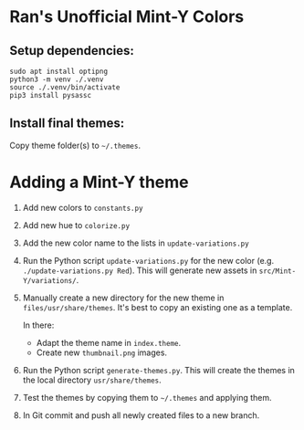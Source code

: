 # Ran's Unofficial Mint-Y Colors

## Setup dependencies:

```
sudo apt install optipng
python3 -m venv ./.venv
source ./.venv/bin/activate
pip3 install pysassc
```

## Install final themes:

Copy theme folder(s) to `~/.themes`.

# Adding a Mint-Y theme

1. Add new colors to `constants.py`
2. Add new hue to `colorize.py`
3. Add the new color name to the lists in `update-variations.py`
4. Run the Python script `update-variations.py` for the new color (e.g. `./update-variations.py Red`). 
This will generate new assets in `src/Mint-Y/variations/`.
5. Manually create a new directory for the new theme in `files/usr/share/themes`. It's best to copy an existing one as a template.
    
    In there:
    - Adapt the theme name in `index.theme`.
    - Create new `thumbnail.png` images.
6. Run the Python script `generate-themes.py`. This will create the themes in the local directory `usr/share/themes`.
7. Test the themes by copying them to `~/.themes` and applying them.
8. In Git commit and push all newly created files to a new branch.